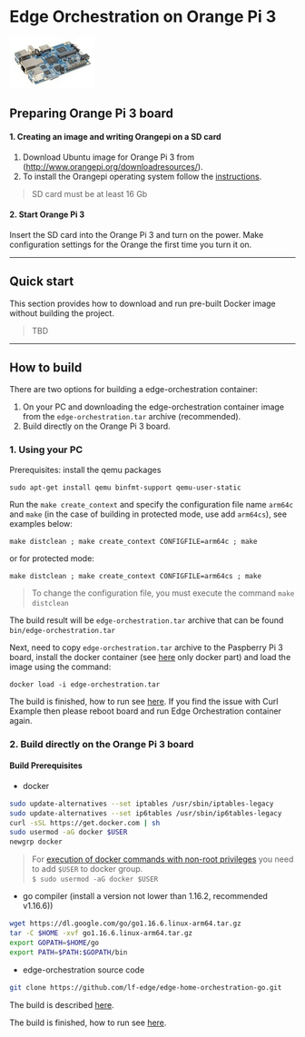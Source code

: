 # Edge Orchestration on Orange Pi 3

[![Orange Pi 3](orange_pi3.jpg)](http://www.orangepi.org/Orange%20Pi%203/)

## Preparing Orange Pi 3 board

#### 1. Creating an image and writing Orangepi on a SD card
1. Download Ubuntu image for Orange Pi 3 from (http://www.orangepi.org/downloadresources/).
2. To install the Orangepi operating system follow the [instructions](http://www.orangepi.org/Docs/SDcardinstallation.html).

> SD card must be at least 16 Gb

#### 2. Start Orange Pi 3

Insert the SD card into the Orange Pi 3 and turn on the power. Make configuration settings for the Orange the first time you turn it on.

---

## Quick start
This section provides how to download and run pre-built Docker image without building the project.

> TBD

---

## How to build
There are two options for building a edge-orchestration container:
1. On your PC and downloading the edge-orchestration container image from the `edge-orchestration.tar` archive (recommended).
2. Build directly on the Orange Pi 3 board.
### 1. Using your PC

Prerequisites: install the qemu packages
```shell
sudo apt-get install qemu binfmt-support qemu-user-static
```

Run the `make create_context` and specify the configuration file name `arm64c` and `make` (in the case of building in protected mode, use add `arm64cs`), see examples below:
```
make distclean ; make create_context CONFIGFILE=arm64c ; make
```
or for protected mode:
```shell
make distclean ; make create_context CONFIGFILE=arm64cs ; make
```

> To change the configuration file, you must execute the command `make distclean`

The build result will be `edge-orchestration.tar` archive that can be found `bin/edge-orchestration.tar`

Next, need to copy `edge-orchestration.tar` archive to the Paspberry Pi 3 board, install the docker container (see [here](../x86_64_linux/x86_64_linux.md#Build-Prerequisites) only docker part) and load the image using the command:
```shell
docker load -i edge-orchestration.tar
```
The build is finished, how to run see [here](../x86_64_linux/x86_64_linux.md#how-to-work). If you find the issue with Curl Example then please reboot board and run Edge Orchestration container again.

### 2. Build directly on the Orange Pi 3 board
#### Build Prerequisites
- docker

```sh
sudo update-alternatives --set iptables /usr/sbin/iptables-legacy
sudo update-alternatives --set ip6tables /usr/sbin/ip6tables-legacy
curl -sSL https://get.docker.com | sh
sudo usermod -aG docker $USER
newgrp docker
```

> For [execution of docker commands with non-root privileges](https://docs.docker.com/install/linux/linux-postinstall/#manage-docker-as-a-non-root-user) you need to add `$USER` to docker group.  
`$ sudo usermod -aG docker $USER`

- go compiler (install a version not lower than 1.16.2, recommended v1.16.6))

```sh
wget https://dl.google.com/go/go1.16.6.linux-arm64.tar.gz
tar -C $HOME -xvf go1.16.6.linux-arm64.tar.gz
export GOPATH=$HOME/go
export PATH=$PATH:$GOPATH/bin
```

- edge-orchestration source code

```sh
git clone https://github.com/lf-edge/edge-home-orchestration-go.git
```

The build is described [here](../x86_64_linux/x86_64_linux.md#how-to-build).

The build is finished, how to run see [here](../x86_64_linux/x86_64_linux.md#how-to-work).
